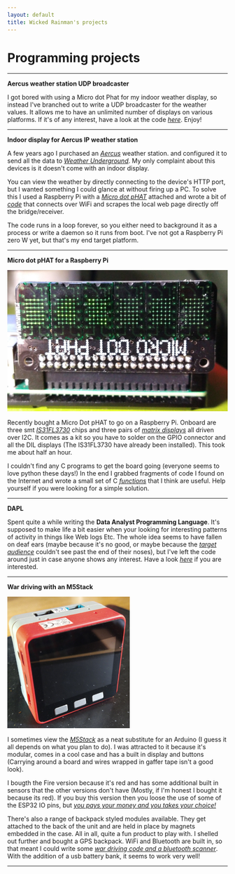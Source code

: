 ```yaml
---
layout: default
title: Wicked Rainman's projects
---
```


# Programming projects  

---------------------

__Aercus weather station UDP broadcaster__

I got bored with using a Micro dot Phat for my indoor weather display, so instead I've branched out to write a UDP broadcaster for the weather values. It allows me to have an unlimited number of displays on various platforms. If it's of any interest, have a look at the code [_here_](https://github.com/wicked-rainman/Aercus-Weather-Station). Enjoy!

--------------------

__Indoor display for Aercus IP weather station__

A few years ago I purchased an [_Aercus_](http://www.aercusinstruments.com/aercus-instruments-weathersleuth-professional-ip-weather-station-with-direct-real-time-internet-monitoring/ "God bless the Aercus folks in New Zealand, but you can buy them in the UK from www.greenfrogscientific.co.uk" ) weather station. and configured it to send all the data to [_Weather Underground_](https://www.wunderground.com/). My only complaint about this devices is it doesn't come with an indoor display.  

You can view the weather by directly connecting to the device's HTTP port, but I wanted something I could glance at without firing up a PC. To solve this I used a Raspberry Pi with a [_Micro dot pHAT_](https://shop.pimoroni.com/products/microdot-phat?variant=25454635591 "Go Sheffield!!!" ) attached and wrote a bit of [_code_](https://github.com/wicked-rainman/Aercus-IP-weather-station) that connects over WiFi and scrapes the local web page directly off the bridge/receiver. 

The code runs in a loop forever, so you either need to background it as a process or write a daemon so it runs from boot. I've not got a Raspberry Pi zero W yet, but that's my end target platform.  

----------------------------

__Micro dot pHAT for a Raspberry Pi__

![](/pictures/phat1.png "It's upside down so the Raspberry pi can sit flat. I've coded the fonts so they are up-side down too.")

Recently bought a Micro Dot pHAT to go on a Raspberry Pi. Onboard are three smt [_IS31FL3730_](http://ams.issi.com/WW/pdf/IS31FL3730.pdf "PDF - Audio modulated Matrix LED driver") chips and three pairs of [_matrix displays_](https://shop.pimoroni.com/products/led-module-pair?variant=25455044487 "LTP-305 - They do other colours") all driven over I2C.  It comes as a kit so you have to solder on the GPIO connector and all the DIL displays (The IS31FL3730 have already been installed). This took me about half an hour.  

I couldn't find  any C programs to get the board going (everyone seems to love python these days!) In the end I grabbed fragments of code I found on the Internet and wrote a small set of C [_functions_](https://github.com/wicked-rainman/Rpi-Micro-Dot-pHAT "Print a string, update and reset the display and set brightness using the chip's PWM and Current registers") that I think are useful. Help yourself if you were looking for a simple solution.

-------------------

__DAPL__     

Spent quite a while writing the __Data Analyst Programming Language__. It's supposed to make life a bit easier when your looking for interesting patterns of activity in things like Web logs Etc. The whole idea seems to have fallen on deaf ears (maybe because it's no good, or maybe because the [_target audience_](https://wiki.openrightsgroup.org/wiki/Cyber_Specials "Cyber Police volunteers - but because it's a new line of work for the Police, all the volunteers have given up trying") couldn't see past the end of their noses), but I've left the code around just in case anyone shows any interest. Have a look [_here_](https://github.com/wicked-rainman/DAPL "Go on, click it. You know you want to!") if you are interested.   

------------

__War driving with an M5Stack__

![](/pictures/M5stack.png "You would have thought I could have cleaned the crud off the screen before taking the picture, but no!")

I sometimes view the [_M5Stack_](https://m5stack.com/ "You can buy them in the UK from several sources") as a neat substitute for an Arduino (I guess it all depends on what you plan to do). I was attracted to it because it's modular, comes in a cool case and has a built in display and buttons (Carrying around a board and wires wrapped in gaffer tape isn't a good look). 

I bougth the Fire version because it's red and has some additional built in sensors that the other versions don't have (Mostly, if I'm honest I bought it because its red). If you buy this version then you loose the use of some of the ESP32 IO pins, but [_you pays your money and you takes your choice!_](https://www.macmillandictionary.com/dictionary/british/you-pays-your-money-and-you-takes-your-chance-choice "And you thought I was just using bad grammer")

There's also a range of backpack styled modules available. They get attached to the back of the unit and are held in place by magnets embedded in the case. All in all, quite a fun product to play with. I shelled out further and bought a GPS backpack. WiFi and Bluetooth are built in, so that meant I could write some [_war driving code and a bluetooth scanner_](https://github.com/wicked-rainman/M5Stack-Fire "WiFi and Bluetooth scanning"). With the addition of a  usb battery bank, it seems to work very well!

--------------------------
